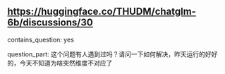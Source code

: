 ## https://huggingface.co/THUDM/chatglm-6b/discussions/30

contains_question: yes

question_part: 这个问题有人遇到过吗？请问一下如何解决，昨天运行的好好的，今天不知道为啥突然维度不对应了